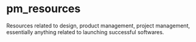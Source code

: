 # pm_resources
Resources related to design, product management, project management, essentially anything related to launching successful softwares. 
